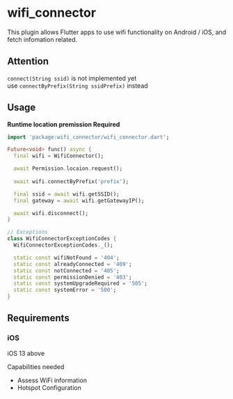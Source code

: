 # wifi_connector

This plugin allows Flutter apps to use wifi functionality on Android / iOS, and fetch infomation related.



## Attention

`connect(String ssid)` is not implemented yet  
use `connectByPrefix(String ssidPrefix)` instead

## Usage

**Runtime location premission Required**

```dart
import 'package:wifi_connector/wifi_connector.dart';

Future<void> func() async {
  final wifi = WifiConnector();

  await Permission.locaion.request();
  
  await wifi.connectByPrefix('prefix');

  final ssid = await wifi.getSSID();
  final gateway = await wifi.getGatewayIP();

  await wifi.disconnect();
}

// Exceptions
class WifiConnectorExceptionCodes {
  WifiConnectorExceptionCodes._();

  static const wifiNotFound = '404';
  static const alreadyConnected = '409';
  static const notConnected = '405';
  static const permissionDenied = '403';
  static const systemUpgradeRequired = '505';
  static const systemError = '500';
}

```

## Requirements

### iOS

iOS 13 above

Capabilities needed

- Assess WiFi information
- Hotspot Configuration







